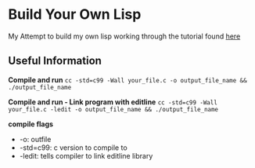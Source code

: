 # Build Your Own Lisp
My Attempt to build my own lisp working through the tutorial found [here](http://www.buildyourownlisp.com/)

## Useful Information
**Compile and run**
`cc -std=c99 -Wall your_file.c -o output_file_name && ./output_file_name`

**Compile and run - Link program with editline**
`cc -std=c99 -Wall your_file.c -ledit -o output_file_name && ./output_file_name`

**compile flags**
- -o: outfile
- -std=c99: c version to compile to
- -ledit: tells compiler to link editline library